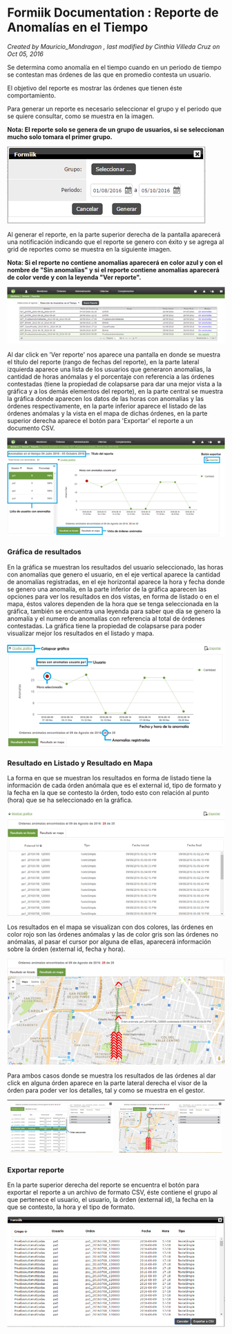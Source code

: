 #   Formiik Documentation : Reporte de Anomalías en el Tiempo
 
_Created by Mauricio\_Mondragon , last modified by Cinthia Villeda Cruz on Oct 05, 2016_
 
Se determina como anomalía en el tiempo cuando en un periodo de tiempo se contestan mas órdenes de las que en promedio contesta un usuario.

El objetivo del reporte es mostrar las órdenes que tienen éste comportamiento.

Para generar un reporte es necesario seleccionar el grupo y el periodo que se quiere consultar, como se muestra en la imagen.

**Nota: El reporte solo se genera de un grupo de usuarios, si se seleccionan mucho solo tomara el primer grupo.**

![](../../assets/75759753.png)













Al generar el reporte, en la parte superior derecha de la pantalla aparecerá una notificación indicando que el reporte se genero con éxito y se agrega al grid de reportes como se muestra en la siguiente imagen.

**Nota: Si el reporte no contiene anomalías aparecerá en color azul y con el nombre de "Sin anomalías" y si el reporte contiene anomalías aparecerá de color verde y con la leyenda "Ver reporte".**

**![](../../assets/75759754.png)**

Al dar click en 'Ver reporte' nos aparece una pantalla en donde se muestra el título del reporte (rango de fechas del reporte), en la parte lateral izquierda aparece una lista de los usuarios que generaron anomalías, la cantidad de horas anómalas y el porcentaje con referencia a las órdenes contestadas (tiene la propiedad de colapsarse para dar una mejor vista a la gráfica y a los demás elementos del reporte), en la parte central se muestra la gráfica donde aparecen los datos de las horas con anomalías y las órdenes respectivamente, en la parte inferior aparece el listado de las órdenes anómalas y la vista en el mapa de dichas órdenes, en la parte superior derecha aparece el botón para 'Exportar' el reporte a un documento CSV.

**![](../../assets/75759755.png)**



### Gráfica de resultados

En la gráfica se muestran los resultados del usuario seleccionado, las horas con anomalías que genero el usuario, en el eje vertical aparece la cantidad de anomalías registradas, en el eje horizontal aparece la hora y fecha donde se genero una anomalía, en la parte inferior de la gráfica aparecen las opciones para ver los resultados en dos vistas, en forma de listado o en el mapa, éstos valores dependen de la hora que se tenga seleccionada en la gráfica, también se encuentra una leyenda para saber que día se genero la anomalía y el numero de anomalías con referencia al total de órdenes contestadas. La gráfica tiene la propiedad de colapsarse para poder visualizar mejor los resultados en el listado y mapa.

![](../../assets/75759756.png)



### Resultado en Listado y Resultado en Mapa

La forma en que se muestran los resultados en forma de listado tiene la información de cada órden anómala que es el external id, tipo de formato y la fecha en la que se contesto la órden, todo esto con relación al punto (hora) que se ha seleccionado en la gráfica.

![](../../assets/75759757.png)



Los resultados en el mapa se visualizan con dos colores, las órdenes en color rojo son las órdenes anómalas y las de color gris son las órdenes no anómalas, al pasar el cursor por alguna de ellas, aparecerá información sobre la órden (external id, fecha y hora).

![](../../assets/75759766.png)





Para ambos casos donde se muestra los resultados de las órdenes al dar click en alguna órden aparece en la parte lateral derecha el visor de la órden para poder ver los detalles, tal y como se muestra en el gestor.

|  ![](../../assets/75759770.png)  |  ![](../../assets/75759771.png)  |
| --- | --- |



### Exportar reporte

En la parte superior derecha del reporte se encuentra el botón para exportar el reporte a un archivo de formato CSV, éste contiene el grupo al que pertenece el usuario, el usuario, la órden (external id), la fecha en la que se contesto, la hora y el tipo de formato.

![](../../assets/75759772.png)
